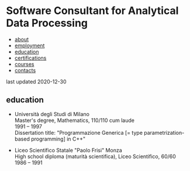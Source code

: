 # Software Consultant for Analytical Data Processing

<ul class="nav">
<li><a href="./index.md">about</a></li>
<li><a href="./employment.md">employment</a></li>
<li class="nav-active"><a href="./education.md">education</a></li>
<li><a href="./certifications.md">certifications</a></li>
<li><a href="./courses.md">courses</a></li>
<li><a href="./contacts.md">contacts</a></li>
</ul>

last updated 2020-12-30

## education

* Università degli Studi di Milano \
Master's degree, Mathematics, 110/110 cum laude \
1991 – 1997 \
Dissertation title: "Programmazione Generica [= type parametrization-based programming] in C++"

* Liceo Scientifico Statale "Paolo Frisi" Monza \
High school diploma (maturità scientifica), Liceo Scientifico, 60/60 \
1986 – 1991
